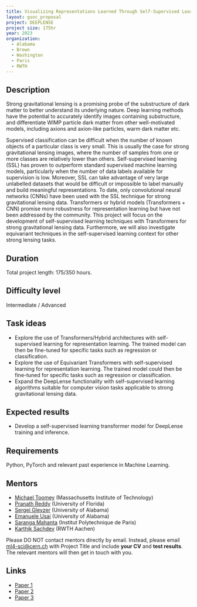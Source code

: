 ```yaml
---
title: Visualizing Representations Learned Through Self-Supervised Learning 
layout: gsoc_proposal
project: DEEPLENSE
project size: 175hr
year: 2023
organization:
  - Alabama
  - Brown
  - Washington
  - Paris
  - RWTH
---
```


## Description

Strong gravitational lensing is a promising probe of the substructure of dark matter to better understand its underlying nature. Deep learning methods have the potential to accurately identify images containing substructure, and differentiate WIMP particle dark matter from other well-motivated models, including axions and axion-like particles, warm dark matter etc.

Supervised classification can be difficult when the number of known objects of a particular class is very small. This is usually the case for strong gravitational lensing images, where the number of samples from one or more classes are relatively lower than others. Self-supervised learning (SSL) has proven to outperform standard supervised machine learning models, particularly when the number of data labels available for supervision is low. Moreover, SSL can take advantage of very large unlabelled datasets that would be difficult or impossible to label manually and build meaningful representations. To date, only convolutional neural networks (CNNs) have been used with the SSL technique for strong gravitational lensing data. Transformers or hybrid models (Transformers + CNN) promise more robustness for representation learning but have not been addressed by the community. This project will focus on the development of self-supervised learning techniques with Transformers for strong gravitational lensing data. Furthermore, we will also investigate equivariant techniques in the self-supervised learning context for other strong lensing tasks.

## Duration 

Total project length: 175/350 hours.

## Difficulty level

Intermediate / Advanced

## Task ideas
 * Explore the use of Transformers/Hybrid architectures with self-supervised learning for representation learning. The trained model can then be fine-tuned for specific tasks such as regression or classification.
 * Explore the use of Equivariant Transformers with self-supervised learning for representation learning. The trained model could then be fine-tuned for specific tasks such as regression or classification.
 * Expand the DeepLense functionality with self-supervised learning algorithms suitable for computer vision tasks applicable to strong gravitational lensing data.

## Expected results
 *  Develop a self-supervised learning transformer model for DeepLense training and inference.
   
## Requirements
Python, PyTorch and relevant past experience in Machine Learning. 

<!-- ## Test
Please use this [link](https://docs.google.com/document/d/1y9-F1Z8iz_GvVRL9lQmMKlbq3ID3spiW0npe1s1fXwg/edit?usp=sharing) to access the test for this project. -->

## Mentors
  * [Michael Toomey](mailto:ml4-sci@cern.ch) (Massachusetts Institute of Technology)
  * [Pranath Reddy](mailto:ml4-sci@cern.ch) (University of Florida)
  * [Sergei Gleyzer](mailto:ml4-sci@cern.ch) (University of Alabama)
  * [Emanuele Usai](mailto:ml4-sci@cern.ch) (University of Alabama)
  * [Saranga Mahanta](mailto:ml4-sci@cern.ch) (Institut Polytechnique de Paris)
  * [Karthik Sachdev](mailto:ml4-sci@cern.ch) (RWTH Aachen)

Please DO NOT contact mentors directly by email. Instead, please email [ml4-sci@cern.ch](mailto:ml4-sci@cern.ch) with Project Title and include **your CV** and **test results**. The relevant mentors will then get in touch with you. 


## Links
  * [Paper 1](https://arxiv.org/abs/2008.12731)
  * [Paper 2](https://arxiv.org/abs/1909.07346)
  * [Paper 3](https://arxiv.org/abs/2112.12121)
